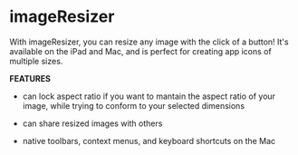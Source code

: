 # imageResizer

With imageResizer, you can resize any image with the click of a button! It's available on the iPad and Mac, and is perfect for creating app icons of multiple sizes.

**FEATURES**

- can lock aspect ratio if you want to mantain the aspect ratio of your image, while trying to conform to your selected dimensions

- can share resized images with others

- native toolbars, context menus, and keyboard shortcuts on the Mac
